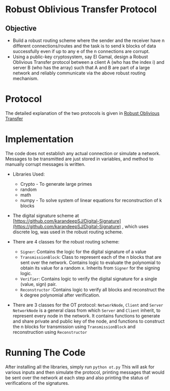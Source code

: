 # Robust Oblivious Transfer Protocol
## Objective
- Build a robust routing scheme where the sender and the receiver have n different connections/routes and the task is to send k blocks of data successfully even if up to any e of the n connections are corrupt.
- Using a public-key cryptosystem, say El Gamal, design a Robust Oblivious Transfer protocol between a client A (who has the index i) and server B (who has the array) such that A and B are part of a large network and reliably communicate via the above robust routing mechanism.

# Protocol
The detailed explanation of the two protocols is given in [Robust Oblivious Transfer](./Robust%20Oblivious%20Transfer.pdf)

# Implementation
The code does not establish any actual connection or simulate a network. Messages to be transmitted are just stored in variables, and method to manually corrupt messages is written.    
- Libraries Used: 
	- Crypto - To generate large primes
	- random
	- math
	- numpy - To solve system of linear equations for reconstruction of k blocks

- The digital signature scheme at [https://github.com/karandeepSJ/Digital-Signature](https://github.com/karandeepSJ/Digital-Signature) , which uses discrete log, was used in the robust routing scheme.
- There are 4 classes for the robust routing scheme:
	- `Signer`: Contains the logic for the digital signature of a value
	- `TransmissionBlock`: Class to represent each of the n blocks that are sent over the network. Contains logic to evaluate the polynomial to obtain its value for a random x. Inherits from `Signer` for the signing logic.
	- `Verifier`: Contains logic to verify the digital signature for a single (value, sign) pair.
	- `Reconstructor` :Contains logic to verify all blocks and reconstruct the k degree polynomial after verification. 

- There are 3 classes for the OT protocol: `NetworkNode`, `Client` and `Server`
`NetworkNode` is a general class from which `Server` and `Client` inherit, to represent every node in the network. It contains functions to generate and share private and public key of the node, and functions to construct the n blocks for transmission using `TransmissionBlock` and reconstruction using `Reconstructor`

# Running The Code
After installing all the libraries, simply run 
`python ot.py`
This will ask for various inputs and then simulate the protocol, printing messages that would be sent over the network at each step and also printing the status of verifications of the signatures. 


